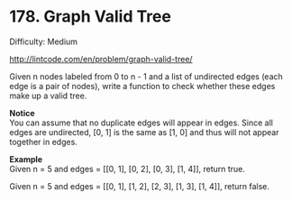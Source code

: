# 178. Graph Valid Tree

Difficulty: Medium

http://lintcode.com/en/problem/graph-valid-tree/

Given n nodes labeled from 0 to n - 1 and a list of undirected edges (each edge is a pair of nodes), write a function to check whether these edges make up a valid tree.

**Notice**  
You can assume that no duplicate edges will appear in edges. Since all edges are undirected, [0, 1] is the same as [1, 0] and thus will not appear together in edges.

**Example**  
Given n = 5 and edges = [[0, 1], [0, 2], [0, 3], [1, 4]], return true.

Given n = 5 and edges = [[0, 1], [1, 2], [2, 3], [1, 3], [1, 4]], return false.
